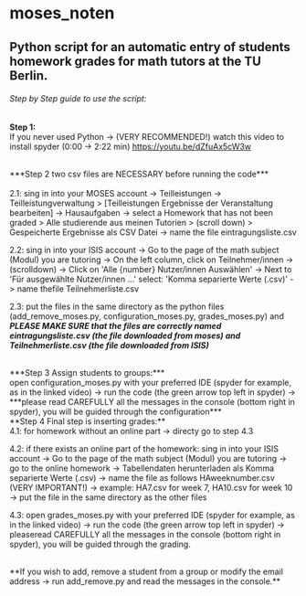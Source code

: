 # moses_noten
## Python script for an automatic entry of students homework grades for math tutors at the TU Berlin. <br/>

###### Step by Step guide to use the script:<br/>

**Step 1:**<br/>
If you never used Python -> (VERY RECOMMENDED!) watch this video to install spyder (0:00 -> 2:22 min) https://youtu.be/dZfuAx5cW3w  

<br/>
***Step 2 two csv files are NECESSARY before running the code***<br/>
<br/>
2.1: sing in into your MOSES account -> Teilleistungen -> Teilleistungverwaltung > [Teilleistungen Ergebnisse der Veranstaltung bearbeiten] -> Hausaufgaben -> select a Homework that has not been graded > Alle studierende aus meinen Tutorien > (scroll down) > Gespeicherte Ergebnisse als CSV Datei -> name the file eintragungsliste.csv
    
2.2: sing in into your ISIS account -> Go to the page of the math subject (Modul) you are tutoring -> On the left column, click on Teilnehmer/innen -> (scrolldown) -> Click on 'Alle {number} Nutzer/innen Auswählen' -> Next to 'Für ausgewählte Nutzer/innen …' select: 'Komma separierte Werte (.csv)' -> name thefile Teilnehmerliste.csv

2.3: put the files in the same directory as the python files (add_remove_moses.py, configuration_moses.py, grades_moses.py) and ***PLEASE MAKE SURE that the files are correctly named eintragungsliste.csv (the file downloaded from moses) and Teilnehmerliste.csv (the file downloaded from ISIS)*** 

<br/>
 ***Step 3 Assign students to groups:***
<br/>
open configuration_moses.py with your preferred IDE (spyder for example, as in the linked video) -> run the code (the green arrow top left in spyder) -> ***please read CAREFULLY all the messages in the console (bottom right in spyder), you will be guided through the configuration***

<br/>
 **Step 4 Final step is inserting grades:** <br/>
4.1: for homework without an online part -> directy go to step 4.3

4.2: if there exists an online part of the homework: sing in into your ISIS account -> Go to the page of the math subject (Modul) you are tutoring -> go to the online homework -> Tabellendaten herunterladen als Komma separierte Werte (.csv) -> name the file as follows HAweeknumber.csv (VERY IMPORTANT!) -> example: HA7.csv for week 7, HA10.csv for week 10 -> put the file in the same directory as the other files   

4.3: open grades_moses.py with your preferred IDE (spyder for example, as in the linked video) -> run the code (the green arrow top left in spyder) -> pleaseread CAREFULLY all the messages in the console (bottom right in spyder), you will be guided through the grading.  
 
<br/>
**If you wish to add, remove a student from a group or modify the email address -> run add_remove.py and read the messages in the console.** 
